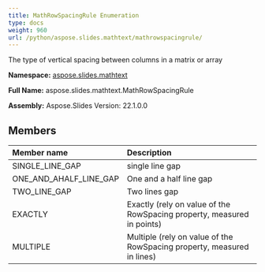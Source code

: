 ```yaml
---
title: MathRowSpacingRule Enumeration
type: docs
weight: 960
url: /python/aspose.slides.mathtext/mathrowspacingrule/
---
```


The type of vertical spacing between columns in a matrix or array

**Namespace:** [aspose.slides.mathtext](/python/aspose.slides.mathtext/)

**Full Name:** aspose.slides.mathtext.MathRowSpacingRule

**Assembly:**  Aspose.Slides Version: 22.1.0.0

## **Members**
|**Member name**|**Description**|
| :- | :- |
|SINGLE_LINE_GAP|single line gap|
|ONE_AND_AHALF_LINE_GAP|One and a half line gap|
|TWO_LINE_GAP|Two lines gap|
|EXACTLY|Exactly (rely on value of the RowSpacing property, measured in points)|
|MULTIPLE|Multiple (rely on value of the RowSpacing property, measured in lines)|
